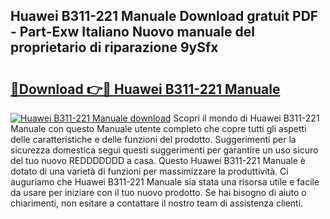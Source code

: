 ## Huawei B311-221 Manuale Download gratuit PDF - Part-Exw Italiano Nuovo manuale del proprietario di riparazione 9ySfx

# <h2><a href="http://dfd640.blite.top/?on=Huawei+B311-221+Manuale">🔗Download 👉🔴 Huawei B311-221 Manuale</a></h2>

[![Huawei B311-221 Manuale download](https://i.imgur.com/lujVjoI.png)](http://dfd640.blite.top/?on=Huawei+B311-221+Manuale)
Scopri il mondo di Huawei B311-221 Manuale con questo Manuale utente completo che copre tutti gli aspetti delle caratteristiche e delle funzioni del prodotto. Suggerimenti per la sicurezza domestica segui questi suggerimenti per garantire un uso sicuro del tuo nuovo REDDDDDDD a casa. Questo Huawei B311-221 Manuale è dotato di una varietà di funzioni per massimizzare la produttività. Ci auguriamo che Huawei B311-221 Manuale sia stata una risorsa utile e facile da usare per iniziare con il tuo nuovo prodotto. Se hai bisogno di aiuto o chiarimenti, non esitare a contattare il nostro team di assistenza clienti.
